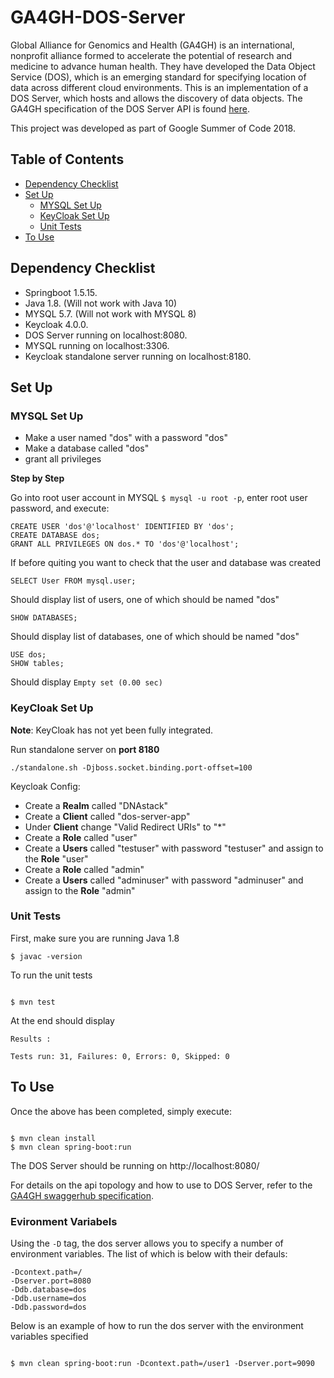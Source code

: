 # GA4GH-DOS-Server

Global Alliance for Genomics and Health (GA4GH) is an international, nonprofit alliance formed to accelerate the potential of research and medicine to advance human health. They have developed the Data Object Service (DOS), which is an emerging standard for specifying location of data across different cloud environments. This is an implementation of a DOS Server, which hosts and allows the discovery of data objects. The GA4GH specification of the DOS Server API is found [here](https://ga4gh.github.io/data-object-service-schemas/#/).

This project was developed as part of Google Summer of Code 2018.

## Table of Contents
* [Dependency Checklist](#dependency-checklist)
* [Set Up](#set-up)
  * [MYSQL Set Up](#mysql-set-up)
  * [KeyCloak Set Up](#keycloak-set-up)
  * [Unit Tests](#unit-tests)
* [To Use](#to-use)

## Dependency Checklist

* Springboot 1.5.15.
* Java 1.8. (Will not work with Java 10)
* MYSQL 5.7. (Will not work with MYSQL 8)
* Keycloak 4.0.0.
* DOS Server running on localhost:8080.
* MYSQL running on localhost:3306.
* Keycloak standalone server running on localhost:8180.

## Set Up

### MYSQL Set Up

* Make a user named "dos" with a password "dos"
* Make a database called "dos"
* grant all privileges


**Step by Step**

Go into root user account in MYSQL `$ mysql -u root -p`, enter root user password, and execute:

```
CREATE USER 'dos'@'localhost' IDENTIFIED BY 'dos';
CREATE DATABASE dos;
GRANT ALL PRIVILEGES ON dos.* TO 'dos'@'localhost';
```

If before quiting you want to check that the user and database was created

```
SELECT User FROM mysql.user;
```
Should display list of users, one of which should be named "dos"

```
SHOW DATABASES;
```
Should display list of databases, one of which should be named "dos"

```
USE dos;
SHOW tables;
```
Should display `Empty set (0.00 sec)`

### KeyCloak Set Up

**Note**: KeyCloak has not yet been fully integrated.

Run standalone server on **port 8180**
```
./standalone.sh -Djboss.socket.binding.port-offset=100
```

Keycloak Config:
* Create a **Realm** called "DNAstack"
* Create a **Client** called "dos-server-app"
* Under **Client** change "Valid Redirect URIs" to "*"
* Create a **Role** called "user"
* Create a **Users** called "testuser" with password "testuser" and assign to the **Role** "user"
* Create a **Role** called "admin"
* Create a **Users** called "adminuser" with password "adminuser" and assign to the **Role** "admin"


### Unit Tests

First, make sure you are running Java 1.8
```
$ javac -version
```

To run the unit tests
```

$ mvn test

```

At the end should display

```
Results :

Tests run: 31, Failures: 0, Errors: 0, Skipped: 0
```

## To Use

Once the above has been completed, simply execute:

```

$ mvn clean install
$ mvn clean spring-boot:run

```

The DOS Server should be running on http://localhost:8080/

For details on the api topology and how to use to DOS Server, refer to the [GA4GH swaggerhub specification](https://ga4gh.github.io/data-object-service-schemas/#/).

### Evironment Variabels

Using the `-D` tag, the dos server allows you to specify a number of environment variables. The list of which is below with their defauls:

```
-Dcontext.path=/
-Dserver.port=8080
-Ddb.database=dos
-Ddb.username=dos
-Ddb.password=dos
```

Below is an example of how to run the dos server with the environment variables specified

```

$ mvn clean spring-boot:run -Dcontext.path=/user1 -Dserver.port=9090

```
